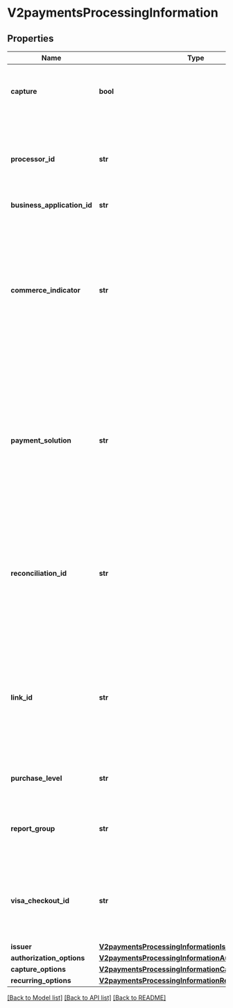# V2paymentsProcessingInformation

## Properties
Name | Type | Description | Notes
------------ | ------------- | ------------- | -------------
**capture** | **bool** | Flag that specifies whether to also include capture service in the submitted request or not. | [optional] [default to False]
**processor_id** | **str** | Value that identifies the processor/acquirer to use for the transaction. This value is supported only for **CyberSource through VisaNet**.  | [optional] 
**business_application_id** | **str** | TBD | [optional] 
**commerce_indicator** | **str** | Type of transaction. Some payment card companies use this information when determining discount rates. When you omit this field for **Ingenico ePayments**, the processor uses the default transaction type they have on file for you instead of the default value listed here.  | [optional] 
**payment_solution** | **str** | Type of digital payment solution that is being used for the transaction. Possible Values:   - **visacheckout**: Visa Checkout.  - **001**: Apple Pay.  - **005**: Masterpass. Required for Masterpass transactions on OmniPay Direct.  - **006**: Android Pay.  - **008**: Samsung Pay.  | [optional] 
**reconciliation_id** | **str** | Please check with Cybersource customer support to see if your merchant account is configured correctly so you can include this field in your request. * For Payouts: max length for FDCCompass is String (22).  | [optional] 
**link_id** | **str** | Value that links the current payment request to the original request. Set this value to the ID that was returned in the reply message from the original payment request.  This value is used for:   - Partial authorizations.  - Split shipments.  | [optional] 
**purchase_level** | **str** | Set this field to 3 to indicate that the request includes Level III data. | [optional] 
**report_group** | **str** | Attribute that lets you define custom grouping for your processor reports. This field is supported only for **Litle**.  | [optional] 
**visa_checkout_id** | **str** | Identifier for the **Visa Checkout** order. Visa Checkout provides a unique order ID for every transaction in the Visa Checkout **callID** field.  | [optional] 
**issuer** | [**V2paymentsProcessingInformationIssuer**](V2paymentsProcessingInformationIssuer.md) |  | [optional] 
**authorization_options** | [**V2paymentsProcessingInformationAuthorizationOptions**](V2paymentsProcessingInformationAuthorizationOptions.md) |  | [optional] 
**capture_options** | [**V2paymentsProcessingInformationCaptureOptions**](V2paymentsProcessingInformationCaptureOptions.md) |  | [optional] 
**recurring_options** | [**V2paymentsProcessingInformationRecurringOptions**](V2paymentsProcessingInformationRecurringOptions.md) |  | [optional] 

[[Back to Model list]](../README.md#documentation-for-models) [[Back to API list]](../README.md#documentation-for-api-endpoints) [[Back to README]](../README.md)



